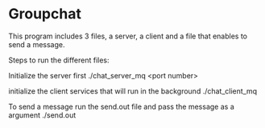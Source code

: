 # Groupchat

This program includes 3 files, a server, a client and a file that enables to send a message.


Steps to run the different files:

Initialize the server first
./chat_server_mq \<port number\>

initialize the client services that will run in the background
./chat_client_mq <ip> <server port number>

To send a message run the send.out file and pass the message as a argument
./send.out <message to send> 
